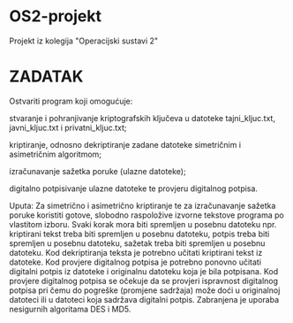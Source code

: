 # OS2-projekt
Projekt iz kolegija "Operacijski sustavi 2"

# ZADATAK

Ostvariti program koji omogućuje:

stvaranje i pohranjivanje kriptografskih ključeva u datoteke tajni_kljuc.txt, javni_kljuc.txt i privatni_kljuc.txt;

kriptiranje, odnosno dekriptiranje zadane datoteke simetričnim i asimetričnim algoritmom;

izračunavanje sažetka poruke (ulazne datoteke);

digitalno potpisivanje ulazne datoteke te provjeru digitalnog potpisa.

Uputa: Za simetrično i asimetrično kriptiranje te za izračunavanje sažetka poruke koristiti gotove, slobodno raspoložive izvorne tekstove programa po vlastitom izboru. Svaki korak mora biti spremljen u posebnu datoteku npr. kriptirani tekst treba biti spremljen u posebnu datoteku, potpis treba biti spremljen u posebnu datoteku, sažetak treba biti spremljen u posebnu datoteku. Kod dekriptiranja teksta je potrebno učitati kriptirani tekst iz datoteke. Kod provjere digitalnog potpisa je potrebno ponovno učitati digitalni potpis iz datoteke i originalnu datoteku koja je bila potpisana. Kod provjere digitalnog potpisa se očekuje da se provjeri ispravnost digitalnog potpisa pri čemu do pogreške (promjene sadržaja) može doći u originalnoj datoteci ili u datoteci koja sadržava digitalni potpis. Zabranjena je uporaba nesigurnih algoritama DES i MD5.
